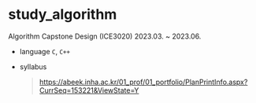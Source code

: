 # study_algorithm

Algorithm Capstone Design (ICE3020)
2023.03. ~ 2023.06.

- language
  `C`, `C++`

- syllabus
  > https://abeek.inha.ac.kr/01_prof/01_portfolio/PlanPrintInfo.aspx?CurrSeq=153221&ViewState=Y
